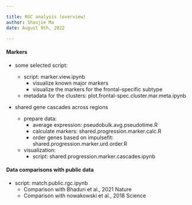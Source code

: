 ```yaml
---

title: RGC analysis (overview)
author: Shaojie Ma
date: August 9th, 2022

---
```



#### Markers
- some selected script: 
	- script: marker.view.ipynb
	    - visualize known major markers
	    - visualize the markers for the frontal-specific subtype
    - metadata for the clusters: plot.frontal-spec.cluster.mar.meta.ipynb

- shared gene cascades across regions
    - prepare data:
        - average expression: pseudobulk.avg.pseudotime.R
        - calculate markers: shared.progression.marker.calc.R
        - order genes based on impulsefit: shared.progression.marker.urd.order.R
    - visualization: 
        - script: shared.progression.marker.cascades.ipynb


#### Data comparisons with public data
- script: match.public.rgc.ipynb
    - Comparison with Bhaduri et al., 2021 Nature
    - Comparison with nowakowski et al., 2018 Science





